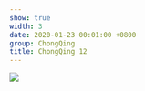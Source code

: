 ```yaml
---
show: true
width: 3
date: 2020-01-23 00:01:00 +0800
group: ChongQing
title: ChongQing 12
---
```

<div>
<a href="/assets/images/photos/ChongQing/DSC04132.jpg" target="_blank">
    <img data-src="/assets/images/photos/ChongQing/DSC04132.jpg" class="lazy w-100 rounded-xl" src="{{ '/assets/images/empty_300x200.png' | relative_url }}">
</a>
</div>

